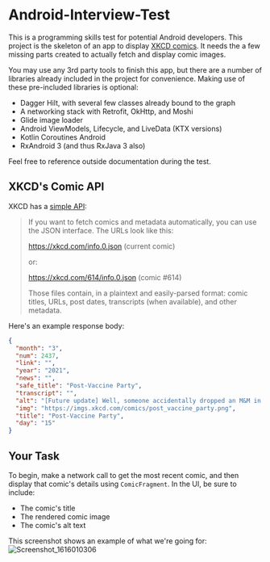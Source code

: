 # Android-Interview-Test

This is a programming skills test for potential Android developers. This project is the skeleton of
an app to display [XKCD comics](https://xkcd.com/). It needs the a few missing parts created to
actually fetch and display comic images.

You may use any 3rd party tools to finish this app, but there are a number of libraries already
included in the project for convenience. Making use of these pre-included libraries is optional:

- Dagger Hilt, with several few classes already bound to the graph
- A networking stack with Retrofit, OkHttp, and Moshi
- Glide image loader
- Android ViewModels, Lifecycle, and LiveData (KTX versions)
- Kotlin Coroutines Android
- RxAndroid 3 (and thus RxJava 3 also)

Feel free to reference outside documentation during the test.

## XKCD's Comic API

XKCD has a [simple API](https://xkcd.com/json.html):

> If you want to fetch comics and metadata automatically,
> you can use the JSON interface. The URLs look like this:
>
> https://xkcd.com/info.0.json (current comic)
>
> or:
>
> https://xkcd.com/614/info.0.json (comic #614)
>
> Those files contain, in a plaintext and easily-parsed format: comic titles,
> URLs, post dates, transcripts (when available), and other metadata.

Here's an example response body:

```json
{
  "month": "3",
  "num": 2437,
  "link": "",
  "year": "2021",
  "news": "",
  "safe_title": "Post-Vaccine Party",
  "transcript": "",
  "alt": "[Future update] Well, someone accidentally dropped an M&M in their cup of ice water, and we all panicked and scattered.",
  "img": "https://imgs.xkcd.com/comics/post_vaccine_party.png",
  "title": "Post-Vaccine Party",
  "day": "15"
}
```

## Your Task

To begin, make a network call to get the most recent comic, and then display that comic's details
using `ComicFragment`. In the UI, be sure to include:

- The comic's title
- The rendered comic image
- The comic's alt text

This screenshot shows an example of what we're going for:
![Screenshot_1616010306](https://user-images.githubusercontent.com/51245997/111528686-d74c8780-8737-11eb-879f-e803d684d5ba.png)




